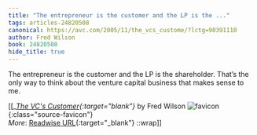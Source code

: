 ```yaml
---
title: "The entrepreneur is the customer and the LP is the ..."
tags: articles-24820508
canonical: https://avc.com/2005/11/the_vcs_custome/?lctg=90391110
author: Fred Wilson
book: 24820508
hide_title: true
---
```


The entrepreneur is the customer and the LP is the shareholder. That’s the only way to think about the venture capital business that makes sense to me.


[[<cite>_[The VC's Customer](https://avc.com/2005/11/the_vcs_custome/?lctg=90391110){:target="_blank"}_</cite> by Fred Wilson ![favicon](https://s2.googleusercontent.com/s2/favicons?domain=avc.com){:class="source-favicon"}<br>
_More_: [Readwise URL](https://readwise.io/open/483343483){:target="_blank"}
::wrap]]